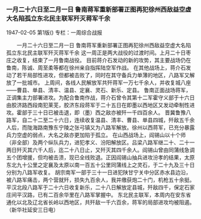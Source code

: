 ### 一月二十六日至二月一日  鲁南蒋军重新部署正图再犯徐州西敌益空虚大名陷孤立东北民主联军歼灭蒋军千余

1947-02-05
第1版()
专栏：一周综合战报

　　一月二十六日至二月一日
    鲁南蒋军重新部署正图再犯徐州西敌益空虚大名陷孤立东北民主联军歼灭蒋军千余
    这一周正是两大战役的过渡时间。上月二十日枣庄之收复，结束了一月鲁南战役。
    目前蒋介石发动的新的攻势，其主要战场仍在鲁南，陈诚、周至柔等都在徐州亲自指挥陆空军作战。
    在其他战场上，蒋介石发动了若干局部性进攻，但都被击败了，同时在其守备兵力单薄的地区，八路军又解放了一批城市。
    上周间，各线人民解放军共歼蒋军一万七千余人，并收复城八座——曹县、单县、清丰、温县、定襄、灵石、新乐、定县。
    鲁南正面战场蒋军，正调集主力部署进攻。为配合鲁南作战，蒋介石曾令其第十二军霍守义部于十六日由胶济路西段南犯莱芜，胶济东段蒋军于二十五日在即墨以西地区又发动牵制性进攻。霍部于三十日已被击退，即（墨）西之敌亦被歼一千四百余人。
    晋冀鲁豫八路军，自二十二至二十六日，连续收复温县、清丰、曹县、单县四城，歼敌五千余人后，而陇海路南豫东宁陵之张弓镇又为八路军解放。徐州以西蒋军，已充分暴露兵力空虚的弱点，大名之敌亦更加陷于孤立。
    在山西战场上，阎锡山以十个师（非全部）及两个纵队兵力，进犯孝义、汾阳解放区。吕梁八路军继二十、二十一两日歼灭其六千人后，迄二十八日止，又歼灭其四千余人。阎锡山曾由同蒲线急调五个团增援，但均被击溃，现已全线败退。正因阎锡山抽兵进攻汾孝的结果，太原东北九十公里之定襄及太原以南一百五十公里同蒲线上之灵石，于二十九及三十日分别为八路军收复。
    胡宗南军一部于三十一日进犯陕甘宁关中分区赤水县边沿，被八路军痛击，两个营就歼，损失九百余人，我并缴获炮二十门，机枪五十余挺。
    平汉北段八路军于二十六日收复新乐，二十八日解放定县城，歼敌四千，保定石家庄间平汉路，已有二百余华里在八路军掌握中。
    东北民主联军，本周内在安东省通化以北及辽北省长岭以西地区，共歼敌一千六百余，蒋军的局部进攻均被阻遏。（新华社延安三日电）
